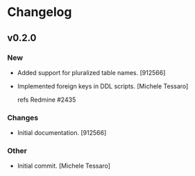 # Changelog

## v0.2.0

### New

* Added support for pluralized table names. [912566]

* Implemented foreign keys in DDL scripts. [Michele Tessaro]

  refs Redmine #2435

### Changes

* Initial documentation. [912566]

### Other

* Initial commit. [Michele Tessaro]


